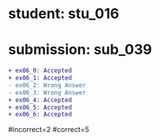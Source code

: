 # student: stu_016
# submission: sub_039

```diff
+ ex06_0: Accepted
+ ex06_1: Accepted
- ex06_2: Wrong Answer
- ex06_3: Wrong Answer
+ ex06_4: Accepted
+ ex06_5: Accepted
+ ex06_6: Accepted
```
#incorrect=2
#correct=5
